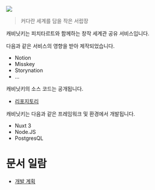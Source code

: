 ![](https://peachtart2.s3.amazonaws.com/tart/a76c7306-a472-47fa-8224-6928344a7e02.webp)

> 커다란 세계를 담을 작은 서랍장

캐비닛키는 피치타르트와 함께하는 창작 세계관 공유 서비스입니다. 

다음과 같은 서비스의 영향을 받아 제작되었습니다.

* Notion
* Misskey
* Storynation
* ...

캐비닛키의 소스 코드는 공개됩니다.

* [리포지토리](https://github.com/jyhyun1008/cabinetkey-nuxt)

캐비닛키는 다음과 같은 프레임워크 및 환경에서 개발됩니다.

* Nuxt 3
* Node.JS
* PostgresQL

# 문서 일람

* [개발 계획](/docs/캐비닛키/개발%20계획)